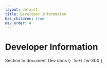 ```yaml
---
layout: default
title: Developer Information 
has_children: true
nav_order: 4
---
```

# Developer Information 

Section to document Dev docs
{: .fs-6 .fw-300 }


